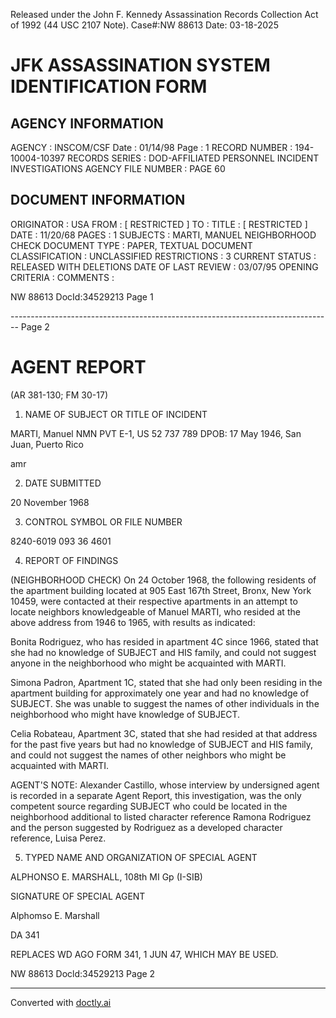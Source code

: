Released under the John F. Kennedy
Assassination Records Collection Act of
1992 (44 USC 2107 Note). Case#:NW
88613 Date: 03-18-2025

# JFK ASSASSINATION SYSTEM IDENTIFICATION FORM

## AGENCY INFORMATION

AGENCY : INSCOM/CSF
Date : 01/14/98
Page : 1
RECORD NUMBER : 194-10004-10397
RECORDS SERIES : DOD-AFFILIATED PERSONNEL INCIDENT INVESTIGATIONS
AGENCY FILE NUMBER : PAGE 60

## DOCUMENT INFORMATION

ORIGINATOR : USA
FROM : [ RESTRICTED ]
TO :
TITLE : [ RESTRICTED ]
DATE : 11/20/68
PAGES : 1
SUBJECTS : MARTI, MANUEL
NEIGHBORHOOD CHECK
DOCUMENT TYPE : PAPER, TEXTUAL DOCUMENT
CLASSIFICATION : UNCLASSIFIED
RESTRICTIONS : 3
CURRENT STATUS : RELEASED WITH DELETIONS
DATE OF LAST REVIEW : 03/07/95
OPENING CRITERIA :
COMMENTS :

NW 88613 DocId:34529213 Page 1


-------------------------------------------------------------------------------- Page 2

# AGENT REPORT
(AR 381-130; FM 30-17)

1. NAME OF SUBJECT OR TITLE OF INCIDENT

MARTI, Manuel NMN
PVT E-1, US 52 737 789
DPOB: 17 May 1946, San Juan, Puerto Rico

amr

2. DATE SUBMITTED

20 November 1968

3. CONTROL SYMBOL OR FILE NUMBER

8240-6019
093 36 4601

4. REPORT OF FINDINGS

(NEIGHBORHOOD CHECK) On 24 October 1968, the following residents of the apartment building located at 905 East 167th Street, Bronx, New York 10459, were contacted at their respective apartments in an attempt to locate neighbors knowledgeable of Manuel MARTI, who resided at the above address from 1946 to 1965, with results as indicated:

Bonita Rodriguez, who has resided in apartment 4C since 1966, stated that she had no knowledge of SUBJECT and HIS family, and could not suggest anyone in the neighborhood who might be acquainted with MARTI.

Simona Padron, Apartment 1C, stated that she had only been residing in the apartment building for approximately one year and had no knowledge of SUBJECT. She was unable to suggest the names of other individuals in the neighborhood who might have knowledge of SUBJECT.

Celia Robateau, Apartment 3C, stated that she had resided at that address for the past five years but had no knowledge of SUBJECT and HIS family, and could not suggest the names of other neighbors who might be acquainted with MARTI.

AGENT'S NOTE: Alexander Castillo, whose interview by undersigned agent is recorded in a separate Agent Report, this investigation, was the only competent source regarding SUBJECT who could be located in the neighborhood additional to listed character reference Ramona Rodriguez and the person suggested by Rodriguez as a developed character reference, Luisa Perez.

5. TYPED NAME AND ORGANIZATION OF SPECIAL AGENT

ALPHONSO E. MARSHALL, 108th MI Gp (I-SIB)

SIGNATURE OF SPECIAL AGENT

Alphomso E. Marshall

DA 341

REPLACES WD AGO FORM 341, 1 JUN 47, WHICH MAY BE USED.

NW 88613 Docld:34529213 Page 2


---
Converted with [doctly.ai](https://doctly.ai)